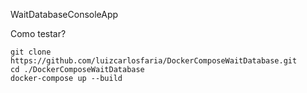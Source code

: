 WaitDatabaseConsoleApp

Como testar?

```
git clone https://github.com/luizcarlosfaria/DockerComposeWaitDatabase.git
cd ./DockerComposeWaitDatabase
docker-compose up --build
```
